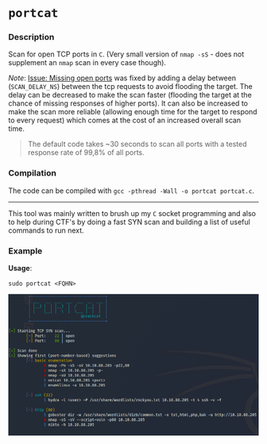# `portcat`

### Description

Scan for open TCP ports in `C`. (Very small version of `nmap -sS` - does not supplement an `nmap` scan in every case though).

*Note*: [Issue: Missing open ports](https://github.com/Cr4ckC4t/portcat/issues/1) was fixed by adding a delay between (`SCAN_DELAY_NS`) between the tcp requests to avoid flooding the target. The delay can be decreased to make the scan faster (flooding the target at the chance of missing responses of higher ports). It can also be increased to make the scan more reliable (allowing enough time for the target to respond to every request) which comes at the cost of an increased overall scan time.

> The default code takes ~30 seconds to scan all ports with a tested response rate of 99,8% of all ports.

### Compilation

The code can be compiled with `gcc -pthread -Wall -o portcat portcat.c`.

---

This tool was mainly written to brush up my `C` socket programming and also to help during CTF's by doing a fast SYN scan and building a list of useful commands to run next.

### Example
**Usage**:
```
sudo portcat <FQHN>
```

![preview](./preview.PNG)
